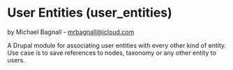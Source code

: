 # User Entities (user_entities)
by Michael Bagnall - mrbagnall@icloud.com

A Drupal module for associating user entities with every other kind of entity. Use case is to save references to nodes, taxonomy or any other entity to users.
